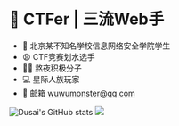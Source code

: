 # 🧠 CTFer | 三流Web手
- 🚓 北京某不知名学校信息网络安全学院学生
- 😧 CTF竞赛划水选手
- 👨‍💻 熬夜积极分子
- 💻 星际人族玩家
- 📧 邮箱 wuwumonster@qq.com

![Dusai's GitHub stats](https://github-readme-stats.vercel.app/api?username=wuwumonster&show_icons=true&theme=radical)
![](https://github-readme-activity-graph.cyclic.app/graph?username=wuwumonster&theme=dracula)
